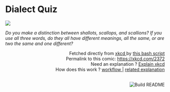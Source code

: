 # <b>Dialect Quiz</b>

[![](https://imgs.xkcd.com/comics/dialect_quiz.png)](https://xkcd.com/2372)

<i>Do you make a distinction between shallots, scallops, and scallions? If you use all three words, do they all have different meanings, all the same, or are two the same and one different?</i>

<div align="right">
  Fetched directly from
  <a href="https://xkcd.com">
    xkcd
  </a>
  by
  <a href="https://github.com/Vanille-N/Vanille-N/blob/master/fetch">
    this bash script
  </a>
</div>
<div align="right">
  Permalink to this comic:
  <a href="https://xkcd.com/2372">
    https://xkcd.com/2372
  </a>
</div>
<div align="right">
  Need an explanation ?
  <a href="https://www.explainxkcd.com/wiki/index.php/2372">
    Explain xkcd
  </a>
</div>
<div align="right">
  How does this work ?
  <a href="https://github.com/Vanille-N/Vanille-N/blob/master/.github/workflows/build.yml">
    workflow
  </a>
  |
  <a href="https://simonwillison.net/2020/Jul/10/self-updating-profile-readme/">
    related explanation
  </a>
</div><br>

<a href="https://github.com/Vanille-N/Vanille-N/actions"><img src="https://github.com/Vanille-N/Vanille-N/workflows/Build%20README/badge.svg" align="right" alt="Build README"></a>
